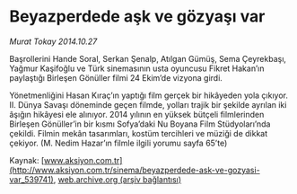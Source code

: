 # Beyazperdede aşk ve gözyaşı var

*Murat Tokay 2014.10.27*

<div class="pNewsDetailMainContent" itemprop="articleBody">
 <p>
  Başrollerini Hande Soral, Serkan Şenalp, Atılgan Gümüş, Sema Çeyrekbaşı, Yağmur Kaşifoğlu ve Türk sinemasının usta oyuncusu Fikret Hakan’ın paylaştığı Birleşen Gönüller filmi 24 Ekim’de vizyona girdi.
 </p>
 <p>
  Yönetmenliğini Hasan Kıraç’ın yaptığı film gerçek bir hikâyeden yola çıkıyor. II. Dünya Savaşı döneminde geçen filmde, yolları trajik bir şekilde ayrılan iki âşığın hikâyesi ele alınıyor. 2014 yılının en yüksek bütçeli filmlerinden Birleşen Gönüller’in bir kısmı Sofya’daki Nu Boyana Film Stüdyoları’nda çekildi. Filmin mekân tasarımları, kostüm tercihleri ve müziği de dikkat çekiyor. (M. Nedim Hazar’ın filmle ilgili yorumu sayfa 65’te)
 </p>
</div>


Kaynak: [www.aksiyon.com.tr](http://www.aksiyon.com.tr/sinema/beyazperdede-ask-ve-gozyasi-var_539741), [web.archive.org (arşiv bağlantısı)](http://web.archive.org/web/20150719024610/http://www.aksiyon.com.tr/sinema/beyazperdede-ask-ve-gozyasi-var_539741)
